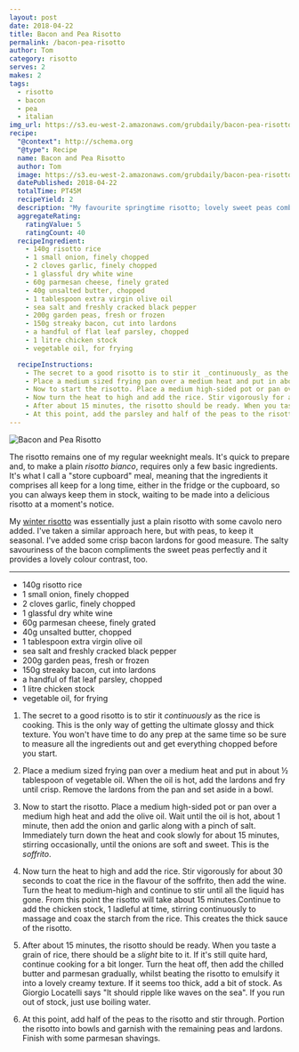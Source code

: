 ```yaml
---
layout: post
date: 2018-04-22
title: Bacon and Pea Risotto
permalink: /bacon-pea-risotto
author: Tom
category: risotto
serves: 2
makes: 2
tags:
  - risotto
  - bacon
  - pea
  - italian
img_url: https://s3.eu-west-2.amazonaws.com/grubdaily/bacon-pea-risotto.jpg
recipe:
  "@context": http://schema.org
  "@type": Recipe
  name: Bacon and Pea Risotto
  author: Tom
  image: https://s3.eu-west-2.amazonaws.com/grubdaily/bacon-pea-risotto.jpg
  datePublished: 2018-04-22
  totalTime: PT45M
  recipeYield: 2
  description: "My favourite springtime risotto; lovely sweet peas combined with salty rich lardons."
  aggregateRating:
    ratingValue: 5
    ratingCount: 40
  recipeIngredient:
    - 140g risotto rice
    - 1 small onion, finely chopped
    - 2 cloves garlic, finely chopped
    - 1 glassful dry white wine
    - 60g parmesan cheese, finely grated
    - 40g unsalted butter, chopped
    - 1 tablespoon extra virgin olive oil
    - sea salt and freshly cracked black pepper
    - 200g garden peas, fresh or frozen
    - 150g streaky bacon, cut into lardons
    - a handful of flat leaf parsley, chopped
    - 1 litre chicken stock
    - vegetable oil, for frying

  recipeInstructions:
    - The secret to a good risotto is to stir it _continuously_ as the rice is cooking. This is the only way of getting the ultimate glossy and thick texture. You won't have time to do any prep at the same time so be sure to measure all the ingredients out and get everything chopped before you start.
    - Place a medium sized frying pan over a medium heat and put in about ½ tablespoon of vegetable oil. When the oil is hot, add the lardons and fry until crisp. Remove the lardons from the pan and set aside in a bowl. 
    - Now to start the risotto. Place a medium high-sided pot or pan over a medium high heat and add the olive oil. Wait until the oil is hot, about 1 minute, then add the onion and garlic along with a pinch of salt. Immediately turn down the heat and cook slowly for about 15 minutes, stirring occasionally, until the onions are soft and sweet. This is the _soffrito_.
    - Now turn the heat to high and add the rice. Stir vigorously for about 30 seconds to coat the rice in the flavour of the soffrito, then add the wine. Turn the heat to medium-high and continue to stir until all the liquid has gone. From this point the risotto will take about 15 minutes.Continue to add the chicken stock, 1 ladleful at  time, stirring continuously to massage and coax the starch from the rice. This creates the thick sauce of the risotto.
    - After about 15 minutes, the risotto should be ready. When you taste a grain of rice, there should be a _slight_ bite to it. If it's still quite hard, continue cooking for a bit longer. Turn the heat off, then add the chilled butter and parmesan gradually, whilst beating the risotto to emulsify it into a lovely creamy texture. If it seems too thick, add a bit of stock. As Giorgio Locatelli says "It should ripple like waves on the sea". If you run out of stock, just use boiling water.
    - At this point, add the parsley and half of the peas to the risotto and stir through. Portion the risotto into bowls and garnish with the remaining peas and lardons.
---
```

<img src="https://s3.eu-west-2.amazonaws.com/grubdaily/bacon-pea-risotto.jpg" alt="Bacon and Pea Risotto"/>


The risotto remains one of my regular weeknight meals. It's quick to prepare and, to make a plain _risotto bianco_, requires only a few basic ingredients. It's what I call a "store cupboard" meal, meaning that the ingredients it comprises all keep for a long time, either in the fridge or the cupboard, so you can always keep them in stock, waiting to be made into a delicious risotto at a moment's notice.


My [winter risotto](https://www.grubdaily.com/risotto-winter-greens) was essentially just a plain risotto with some cavolo nero added. I've taken a similar approach here, but with peas, to keep it seasonal. I've added some crisp bacon lardons for good measure. The salty savouriness of the bacon compliments the sweet peas perfectly and it provides a lovely colour contrast, too.

--- 
* 140g risotto rice
* 1 small onion, finely chopped
* 2 cloves garlic, finely chopped
* 1 glassful dry white wine
* 60g parmesan cheese, finely grated
* 40g unsalted butter, chopped
* 1 tablespoon extra virgin olive oil
* sea salt and freshly cracked black pepper
* 200g garden peas, fresh or frozen
* 150g streaky bacon, cut into lardons
* a handful of flat leaf parsley, chopped
* 1 litre chicken stock
* vegetable oil, for frying


1. The secret to a good risotto is to stir it _continuously_ as the rice is cooking. This is the only way of getting the ultimate glossy and thick texture. You won't have time to do any prep at the same time so be sure to measure all the ingredients out and get everything chopped before you start.

2. Place a medium sized frying pan over a medium heat and put in about ½ tablespoon of vegetable oil. When the oil is hot, add the lardons and fry until crisp. Remove the lardons from the pan and set aside in a bowl.


3. Now to start the risotto. Place a medium high-sided pot or pan over a medium high heat and add the olive oil. Wait until the oil is hot, about 1 minute, then add the onion and garlic along with a pinch of salt. Immediately turn down the heat and cook slowly for about 15 minutes, stirring occasionally, until the onions are soft and sweet. This is the _soffrito_.

4. Now turn the heat to high and add the rice. Stir vigorously for about 30 seconds to coat the rice in the flavour of the soffrito, then add the wine. Turn the heat to medium-high and continue to stir until all the liquid has gone. From this point the risotto will take about 15 minutes.Continue to add the chicken stock, 1 ladleful at  time, stirring continuously to massage and coax the starch from the rice. This creates the thick sauce of the risotto.

5. After about 15 minutes, the risotto should be ready. When you taste a grain of rice, there should be a _slight_ bite to it. If it's still quite hard, continue cooking for a bit longer. Turn the heat off, then add the chilled butter and parmesan gradually, whilst beating the risotto to emulsify it into a lovely creamy texture. If it seems too thick, add a bit of stock. As Giorgio Locatelli says "It should ripple like waves on the sea". If you run out of stock, just use boiling water.

6. At this point, add half of the peas to the risotto and stir through. Portion the risotto into bowls and garnish with the remaining peas and lardons. Finish with some parmesan shavings.
